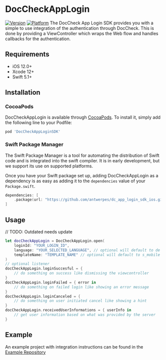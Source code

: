 # DocCheckAppLogin

[![Version](https://img.shields.io/cocoapods/v/DocCheckAppLogin.svg?style=flat)](https://cocoapods.org/pods/DocCheckAppLoginSDK)
[![Platform](https://img.shields.io/cocoapods/p/DocCheckAppLogin.svg?style=flat)](https://cocoapods.org/pods/DocCheckAppLoginSDK)
The DocCheck App Login SDK provides you with a simple to use integration of the authentication through DocCheck. This is done by providing a ViewController which wraps the Web flow and handles callbacks for the authentication.

## Requirements

- iOS 12.0+
- Xcode 12+
- Swift 5.1+

## Installation

### CocoaPods

DocCheckAppLogin is available through [CocoaPods](https://cocoapods.org). To install
it, simply add the following line to your Podfile:

```ruby
pod 'DocCheckAppLoginSDK'
```

### Swift Package Manager

The Swift Package Manager is a tool for automating the distribution of Swift code and is integrated into the swift compiler. It is in early development, but we support its use on supported platforms.

Once you have your Swift package set up, adding DocCheckAppLogin as a dependency is as easy as adding it to the `dependencies` value of your `Package.swift`.

```swift
dependencies: [
    .package(url: "https://github.com/antwerpes/dc_app_login_sdk_ios.git", .upToNextMajor(from: "1.0.0"))
]
```

## Usage

// TODO: Outdated needs update

```swift
let docCheckAppLogin = DocCheckAppLogin.open(
    loginId: "YOUR_LOGIN_ID",
    language: "YOUR_SELECTED_LANGUAGE", // optional will default to de
    templateName: "TEMPLATE_NAME" // optional will default to s_mobile
)
// optional listener
docCheckAppLogin.loginSuccesful = {
    // do something on success like dismissing the viewcontroller
}
docCheckAppLogin.loginFailed = { error in
    // do something on failed login like showing an error message
}
docCheckAppLogin.loginCanceled = {
    // do something on user initiated cancel like showing a hint
}
docCheckAppLogin.receivedUserInformations = { userInfo in
    // get user information based on what was provided by the server
}
```

## Example

An example project with integration instructions can be found in the [Example Repository](https://github.com/antwerpes/dc_app_login_sdk_ios_example)
